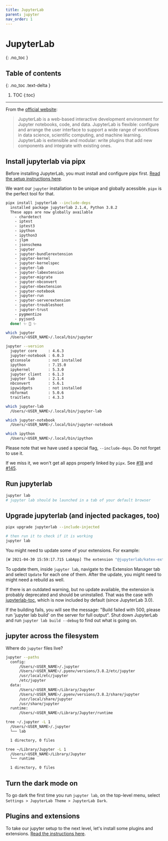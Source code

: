 ```yaml
---
title: JupyterLab
parent: jupyter
nav_order: 1
---
```


# JupyterLab
{: .no_toc }

## Table of contents
{: .no_toc .text-delta }

1. TOC
{:toc}

---

From the [official website](https://jupyter.org):

> JupyterLab is a web-based interactive development environment for Jupyter notebooks, code, and data. JupyterLab is flexible: configure and arrange the user interface to support a wide range of workflows in data science, scientific computing, and machine learning. JupyterLab is extensible and modular: write plugins that add new components and integrate with existing ones.

## Install jupyterlab via pipx

<div class="warning-box">Before installing JupyterLab, you must install and configure pipx first. <a href="/python-on-macos/pipx.html">Read the setup instructions here</a>.</div>

We want our `jupyter` installation to be unique and globally acessible. `pipx` is the perfect tool for that.

```sh
pipx install jupyterlab --include-deps
  installed package jupyterlab 2.1.4, Python 3.8.2
  These apps are now globally available
    - chardetect
    - iptest
    - iptest3
    - ipython
    - ipython3
    - jlpm
    - jsonschema
    - jupyter
    - jupyter-bundlerextension
    - jupyter-kernel
    - jupyter-kernelspec
    - jupyter-lab
    - jupyter-labextension
    - jupyter-migrate
    - jupyter-nbconvert
    - jupyter-nbextension
    - jupyter-notebook
    - jupyter-run
    - jupyter-serverextension
    - jupyter-troubleshoot
    - jupyter-trust
    - pygmentize
    - pyjson5
  done! ✨ 🌟 ✨

which jupyter
  /Users/<USER_NAME>/.local/bin/jupyter

jupyter --version
  jupyter core     : 4.6.3
  jupyter-notebook : 6.0.3
  qtconsole        : not installed
  ipython          : 7.15.0
  ipykernel        : 5.3.0
  jupyter client   : 6.1.3
  jupyter lab      : 2.1.4
  nbconvert        : 5.6.1
  ipywidgets       : not installed
  nbformat         : 5.0.6
  traitlets        : 4.3.3

which jupyter-lab
  /Users/<USER_NAME>/.local/bin/jupyter-lab

which jupyter-notebook
  /Users/<USER_NAME>/.local/bin/jupyter-notebook

which ipython
  /Users/<USER_NAME>/.local/bin/ipython
```

Please note that we have used a special flag, `--include-deps`. Do not forget to use it. 

If we miss it, we won't get all apps properly linked by `pipx`. See [#18](https://github.com/pipxproject/pipx/issues/18) and [#145](https://github.com/pipxproject/pipx/issues/143).


## Run jupyterlab

```sh
jupyter lab
# jupyter lab should be launched in a tab of your default browser
```


## Upgrade jupyterlab (and injected packages, too)

```sh
pipx upgrade jupyterlab --include-injected

# then run it to check if it is working
jupyter lab
```

You might need to update some of your extensions. For example:

```sh
[W 2021-04-30 15:59:17.715 LabApp] The extension "@jupyterlab/katex-extension" is outdated.
```

To update them, inside `jupyter lab`, navigate to the Extension Manager tab and select `Update` for each one of them. After the update, you might need to might need a rebuild as well.

If there is an outdated warning, but no update available, the extension is probably deprecated and should be uninstalled. That was the case with [jupyterlab-toc](https://github.com/jupyterlab/jupyterlab-toc), which is now included by default (since JupyterLab 3.0).

If the building fails, you will see the message: "Build failed with 500, please run 'jupyter lab build' on the server for full output". Shut down JupyterLab and run `jupyter lab build --debug` to find out what is going on.


## jupyter across the filesystem

Where do `jupyter` files live?

```sh
jupyter --paths
  config:
      /Users/<USER_NAME>/.jupyter
      /Users/<USER_NAME>/.pyenv/versions/3.8.2/etc/jupyter
      /usr/local/etc/jupyter
      /etc/jupyter
  data:
      /Users/<USER_NAME>/Library/Jupyter
      /Users/<USER_NAME>/.pyenv/versions/3.8.2/share/jupyter
      /usr/local/share/jupyter
      /usr/share/jupyter
  runtime:
      /Users/<USER_NAME>/Library/Jupyter/runtime

tree ~/.jupyter -L 1
  /Users/<USER_NAME>/.jupyter
  └── lab

  1 directory, 0 files

tree ~/Library/Jupyter -L 1
  /Users/<USER_NAME>/Library/Jupyter
  └── runtime

  1 directory, 0 files
```

## Turn the dark mode on

To go dark the first time you run `jupyter lab`, on the top-level menu, select `Settings > JupyterLab Theme > JupyterLab Dark`.


## Plugins and extensions

To take our jupyter setup to the next level, let's install some plugins and extensions. [Read the instructions here](labextensions.html).